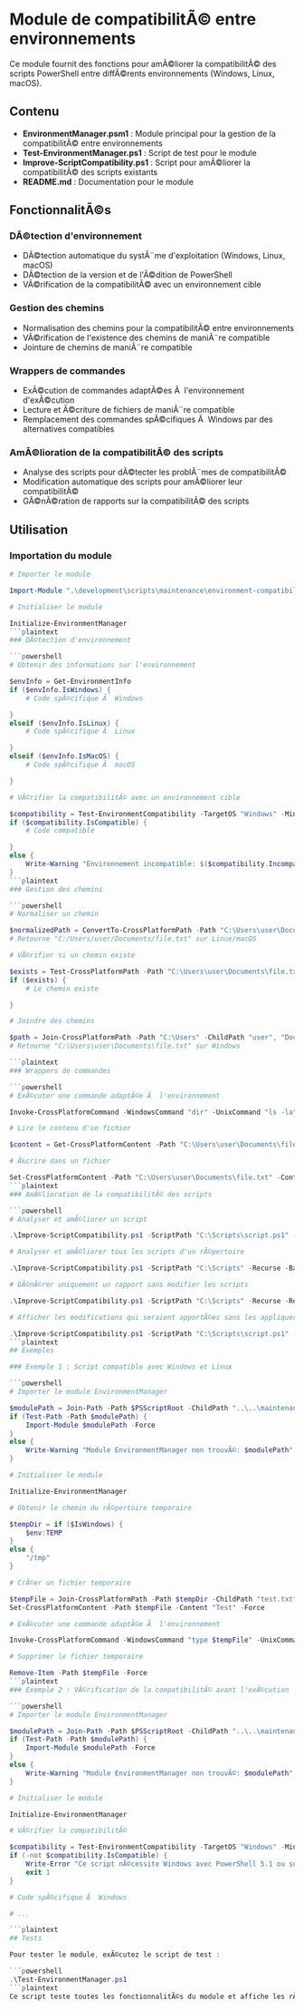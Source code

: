 # Module de compatibilitÃ© entre environnements

Ce module fournit des fonctions pour amÃ©liorer la compatibilitÃ© des scripts PowerShell entre diffÃ©rents environnements (Windows, Linux, macOS).

## Contenu

- **EnvironmentManager.psm1** : Module principal pour la gestion de la compatibilitÃ© entre environnements
- **Test-EnvironmentManager.ps1** : Script de test pour le module
- **Improve-ScriptCompatibility.ps1** : Script pour amÃ©liorer la compatibilitÃ© des scripts existants
- **README.md** : Documentation pour le module

## FonctionnalitÃ©s

### DÃ©tection d'environnement

- DÃ©tection automatique du systÃ¨me d'exploitation (Windows, Linux, macOS)
- DÃ©tection de la version et de l'Ã©dition de PowerShell
- VÃ©rification de la compatibilitÃ© avec un environnement cible

### Gestion des chemins

- Normalisation des chemins pour la compatibilitÃ© entre environnements
- VÃ©rification de l'existence des chemins de maniÃ¨re compatible
- Jointure de chemins de maniÃ¨re compatible

### Wrappers de commandes

- ExÃ©cution de commandes adaptÃ©es Ã  l'environnement d'exÃ©cution
- Lecture et Ã©criture de fichiers de maniÃ¨re compatible
- Remplacement des commandes spÃ©cifiques Ã  Windows par des alternatives compatibles

### AmÃ©lioration de la compatibilitÃ© des scripts

- Analyse des scripts pour dÃ©tecter les problÃ¨mes de compatibilitÃ©
- Modification automatique des scripts pour amÃ©liorer leur compatibilitÃ©
- GÃ©nÃ©ration de rapports sur la compatibilitÃ© des scripts

## Utilisation

### Importation du module

```powershell
# Importer le module

Import-Module ".\development\scripts\maintenance\environment-compatibility\EnvironmentManager.psm1"

# Initialiser le module

Initialize-EnvironmentManager
```plaintext
### DÃ©tection d'environnement

```powershell
# Obtenir des informations sur l'environnement

$envInfo = Get-EnvironmentInfo
if ($envInfo.IsWindows) {
    # Code spÃ©cifique Ã  Windows

}
elseif ($envInfo.IsLinux) {
    # Code spÃ©cifique Ã  Linux

}
elseif ($envInfo.IsMacOS) {
    # Code spÃ©cifique Ã  macOS

}

# VÃ©rifier la compatibilitÃ© avec un environnement cible

$compatibility = Test-EnvironmentCompatibility -TargetOS "Windows" -MinimumPSVersion "5.1"
if ($compatibility.IsCompatible) {
    # Code compatible

}
else {
    Write-Warning "Environnement incompatible: $($compatibility.IncompatibilityReasons -join ', ')"
}
```plaintext
### Gestion des chemins

```powershell
# Normaliser un chemin

$normalizedPath = ConvertTo-CrossPlatformPath -Path "C:\Users\user\Documents\file.txt"
# Retourne "C:/Users/user/Documents/file.txt" sur Linux/macOS

# VÃ©rifier si un chemin existe

$exists = Test-CrossPlatformPath -Path "C:\Users\user\Documents\file.txt"
if ($exists) {
    # Le chemin existe

}

# Joindre des chemins

$path = Join-CrossPlatformPath -Path "C:\Users" -ChildPath "user", "Documents", "file.txt"
# Retourne "C:\Users\user\Documents\file.txt" sur Windows

```plaintext
### Wrappers de commandes

```powershell
# ExÃ©cuter une commande adaptÃ©e Ã  l'environnement

Invoke-CrossPlatformCommand -WindowsCommand "dir" -UnixCommand "ls -la"

# Lire le contenu d'un fichier

$content = Get-CrossPlatformContent -Path "C:\Users\user\Documents\file.txt"

# Ã‰crire dans un fichier

Set-CrossPlatformContent -Path "C:\Users\user\Documents\file.txt" -Content "Hello, World!" -Force
```plaintext
### AmÃ©lioration de la compatibilitÃ© des scripts

```powershell
# Analyser et amÃ©liorer un script

.\Improve-ScriptCompatibility.ps1 -ScriptPath "C:\Scripts\script.ps1" -BackupFiles

# Analyser et amÃ©liorer tous les scripts d'un rÃ©pertoire

.\Improve-ScriptCompatibility.ps1 -ScriptPath "C:\Scripts" -Recurse -BackupFiles

# GÃ©nÃ©rer uniquement un rapport sans modifier les scripts

.\Improve-ScriptCompatibility.ps1 -ScriptPath "C:\Scripts" -Recurse -ReportOnly

# Afficher les modifications qui seraient apportÃ©es sans les appliquer

.\Improve-ScriptCompatibility.ps1 -ScriptPath "C:\Scripts\script.ps1" -WhatIf
```plaintext
## Exemples

### Exemple 1 : Script compatible avec Windows et Linux

```powershell
# Importer le module EnvironmentManager

$modulePath = Join-Path -Path $PSScriptRoot -ChildPath "..\..\maintenance\environment-compatibility\EnvironmentManager.psm1"
if (Test-Path -Path $modulePath) {
    Import-Module $modulePath -Force
}
else {
    Write-Warning "Module EnvironmentManager non trouvÃ©: $modulePath"
}

# Initialiser le module

Initialize-EnvironmentManager

# Obtenir le chemin du rÃ©pertoire temporaire

$tempDir = if ($IsWindows) {
    $env:TEMP
}
else {
    "/tmp"
}

# CrÃ©er un fichier temporaire

$tempFile = Join-CrossPlatformPath -Path $tempDir -ChildPath "test.txt"
Set-CrossPlatformContent -Path $tempFile -Content "Test" -Force

# ExÃ©cuter une commande adaptÃ©e Ã  l'environnement

Invoke-CrossPlatformCommand -WindowsCommand "type $tempFile" -UnixCommand "cat $tempFile"

# Supprimer le fichier temporaire

Remove-Item -Path $tempFile -Force
```plaintext
### Exemple 2 : VÃ©rification de la compatibilitÃ© avant l'exÃ©cution

```powershell
# Importer le module EnvironmentManager

$modulePath = Join-Path -Path $PSScriptRoot -ChildPath "..\..\maintenance\environment-compatibility\EnvironmentManager.psm1"
if (Test-Path -Path $modulePath) {
    Import-Module $modulePath -Force
}
else {
    Write-Warning "Module EnvironmentManager non trouvÃ©: $modulePath"
}

# Initialiser le module

Initialize-EnvironmentManager

# VÃ©rifier la compatibilitÃ©

$compatibility = Test-EnvironmentCompatibility -TargetOS "Windows" -MinimumPSVersion "5.1"
if (-not $compatibility.IsCompatible) {
    Write-Error "Ce script nÃ©cessite Windows avec PowerShell 5.1 ou supÃ©rieur."
    exit 1
}

# Code spÃ©cifique Ã  Windows

# ...

```plaintext
## Tests

Pour tester le module, exÃ©cutez le script de test :

```powershell
.\Test-EnvironmentManager.ps1
```plaintext
Ce script teste toutes les fonctionnalitÃ©s du module et affiche les rÃ©sultats.

